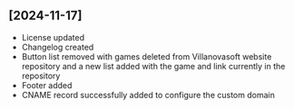 ## [2024-11-17]
- License updated
- Changelog created
- Button list removed with games deleted from Villanovasoft website repository and a new list added with the game and link currently in the repository
- Footer added
- CNAME record successfully added to configure the custom domain
